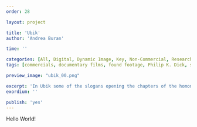 ```yaml
---
order: 28

layout: project

title: 'Ubik'
author: 'Andrea Buran'

time: ''

categories: [All, Digital, Dynamic Image, Key, Non-Commercial, Research]
tags: [commercials, documentary films, found footage, Philip K. Dick, science fiction]

preview_image: "ubik_00.png"

excerpt: 'In Ubik some of the slogans opening the chapters of the homonymous science fiction novel by Philp K. Dick are recreated using ’50 and ’60 American commercials and documentary films as footage.'
exordium: ''

publish: 'yes'
---
```


Hello World!